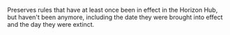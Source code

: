 Preserves rules that have at least once been in effect in the Horizon Hub, but haven't been anymore, including the date they were brought into effect and the day they were extinct.
